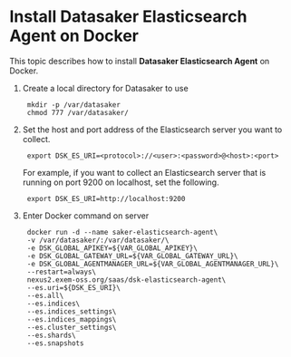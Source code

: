 # Install Datasaker Elasticsearch Agent on Docker

This topic describes how to install **Datasaker Elasticsearch Agent** on Docker.

1. Create a local directory for Datasaker to use

   ```shell
    mkdir -p /var/datasaker
    chmod 777 /var/datasaker/ 
   ```

2. Set the host and port address of the Elasticsearch server you want to collect.

   ```shell
    export DSK_ES_URI=<protocol>://<user>:<password>@<host>:<port>
   ```

    For example, if you want to collect an Elasticsearch server that is running on port 9200 on localhost, set the following.

   ```shell
    export DSK_ES_URI=http://localhost:9200
   ```

3. Enter Docker command on server

   ```shell
    docker run -d --name saker-elasticsearch-agent\
    -v /var/datasaker/:/var/datasaker/\
    -e DSK_GLOBAL_APIKEY=${VAR_GLOBAL_APIKEY}\
    -e DSK_GLOBAL_GATEWAY_URL=${VAR_GLOBAL_GATEWAY_URL}\
    -e DSK_GLOBAL_AGENTMANAGER_URL=${VAR_GLOBAL_AGENTMANAGER_URL}\
    --restart=always\
    nexus2.exem-oss.org/saas/dsk-elasticsearch-agent\
    --es.uri=${DSK_ES_URI}\
    --es.all\
    --es.indices\
    --es.indices_settings\
    --es.indices_mappings\
    --es.cluster_settings\
    --es.shards\
    --es.snapshots
   ```
